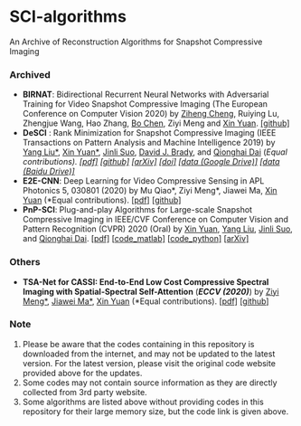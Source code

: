 # SCI-algorithms
An Archive of Reconstruction Algorithms for Snapshot Compressive Imaging



### Archived

- **BIRNAT**: Bidirectional Recurrent Neural Networks with Adversarial Training for Video Snapshot Compressive Imaging (The European Conference on Computer Vision 2020) by [Ziheng Cheng](https://github.com/zihengcheng), Ruiying Lu, Zhengjue Wang, Hao Zhang, [Bo Chen](https://web.xidian.edu.cn/bchen/), Ziyi Meng and [Xin Yuan](https://www.bell-labs.com/usr/x.yuan). [[github]](https://github.com/BoChenGroup/BIRNAT)
- **DeSCI** : Rank Minimization for Snapshot Compressive Imaging (IEEE Transactions on Pattern Analysis and Machine Intelligence  2019) by [Yang Liu*](https://liuyang12.github.io/), [Xin Yuan*](https://www.bell-labs.com/usr/x.yuan), [Jinli Suo](https://sites.google.com/site/suojinli/), [David J. Brady](https://ece.duke.edu/faculty/david-brady), and [Qionghai Dai](http://media.au.tsinghua.edu.cn/) (*Equal contributions). [[pdf\]](https://arxiv.org/pdf/1807.07837.pdf) [[github\]](https://github.com/liuyang12/DeSCI) [[arXiv\]](https://arxiv.org/abs/1807.07837) [[doi\]](https://doi.org/10.1109/TPAMI.2018.2873587) [[data (Google Drive)\]](https://drive.google.com/open?id=1d2uh9nuOL5Z7WnEQJ5HZSDMWK2VAT9sH) [[data (Baidu Drive)\]](https://pan.baidu.com/s/1mEODhEd0_zP4-hBhWUTp2g)*
- **E2E-CNN**: Deep Learning for Video Compressive Sensing  in APL Photonics 5, 030801 (2020)  by Mu Qiao\*, Ziyi Meng\*, Jiawei Ma, [Xin Yuan](https://www.bell-labs.com/usr/x.yuan) (*Equal contributions). [[pdf\]](https://aip.scitation.org/doi/pdf/10.1063/1.5140721?download=true) [[github\]](https://github.com/mq0829/DL-CACTI)
- **PnP-SCI**: Plug-and-play Algorithms for Large-scale Snapshot Compressive Imaging in IEEE/CVF Conference on Computer Vision and Pattern Recognition (CVPR) 2020 (Oral) by [Xin Yuan](https://www.bell-labs.com/usr/x.yuan), [Yang Liu](https://liuyang12.github.io/), [Jinli Suo](https://sites.google.com/site/suojinli/), and [Qionghai Dai](http://media.au.tsinghua.edu.cn/). [[pdf\]](https://arxiv.org/pdf/2003.13654) [[code_matlab\]](https://github.com/liuyang12/PnP-SCI) [[code_python\]](https://github.com/liuyang12/PnP-SCI_python) [[arXiv\]](https://arxiv.org/abs/2003.13654)



### Others

- **TSA-Net for CASSI: End-to-End Low Cost Compressive Spectral Imaging with Spatial-Spectral Self-Attention** (***ECCV (2020)***) by [Ziyi Meng*](https://github.com/mengziyi64), [Jiawei Ma*](https://github.com/Phoenix-V), [Xin Yuan](https://www.bell-labs.com/usr/x.yuan) (*Equal contributions). [[pdf]](https://github.com/mengziyi64/TSA-Net/blob/master) [[github]](https://github.com/mengziyi64/TSA-Net)



### Note

1. Please be aware that the codes containing in this repository is downloaded from the internet, and may not be updated to the latest version. For the latest version, please visit the original code website provided above for the updates.
2. Some codes may not contain source information as they are directly collected from 3rd party website.
3. Some algorithms are listed above without providing codes in this repository for their large memory size, but the code link is given above.